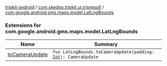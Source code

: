[tripkit-android](../../index.md) / [com.skedgo.tripkit.ui.tripresult](../index.md) / [com.google.android.gms.maps.model.LatLngBounds](./index.md)

### Extensions for com.google.android.gms.maps.model.LatLngBounds

| Name | Summary |
|---|---|
| [toCameraUpdate](to-camera-update.md) | `fun LatLngBounds.toCameraUpdate(padding: `[`Int`](https://kotlinlang.org/api/latest/jvm/stdlib/kotlin/-int/index.html)`): CameraUpdate` |
